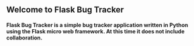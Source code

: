 ## Welcome to Flask Bug Tracker

#### Flask Bug Tracker is a simple bug tracker application written in Python using the Flask micro web framework. At this time it does not include collaboration. 
